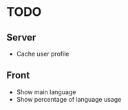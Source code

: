 # TODO

## Server

- Cache user profile

## Front

- Show main language
- Show percentage of language usage

